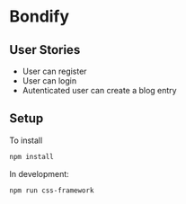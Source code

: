 # Bondify

## User Stories

- User can register
- User can login
- Autenticated user can create a blog entry

## Setup

To install

```bash
npm install
```

In development:

```bash
npm run css-framework
```